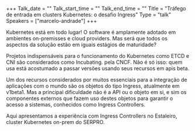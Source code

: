 +++
Talk_date = ""
Talk_start_time = ""
Talk_end_time = ""
Title = "Tráfego de entrada em clusters Kubernetes: o desafio Ingress"
Type = "talk"
Speakers = ["marcelo-andrade"]
+++

Kubernetes está em todo lugar! O software é amplamente adotado em ambientes on-premisses e cloud providers. Mas será que todos os aspectos da solução estão em iguais estágios de maturidade?

Projetos indispensáveis para o funcionamento do Kubernetes como ETCD e CNI são considerados como Incubating. pela CNCF. Não é só isso: quem usa está acostumado a passar versões usando seus recursos em apis beta.

Um dos recursos considerados por muitos essenciais para a integração de aplicações com o mundo são os objetos do tipo Ingress, atualmente em v1beta1. Mas a principal dificuldade não é a API ou o objeto em si, e sim os componentes externos que fazem uso destes objetos para garantir o acesso a sistemas, conhecidos como Ingress Controllers.

Aqui apresentamos a experiência com Ingress Controllers no Estaleiro, cluster Kubernetes on-prem do SERPRO.

